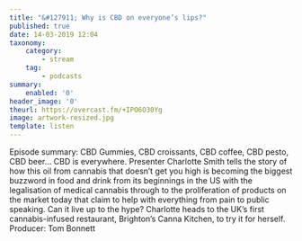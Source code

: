 ```yaml
---
title: "&#127911; Why is CBD on everyone’s lips?"
published: true
date: 14-03-2019 12:04
taxonomy:
    category:
        - stream
    tag:
        - podcasts
summary:
    enabled: '0'
header_image: '0'
theurl: https://overcast.fm/+IPO6O30Yg
image: artwork-resized.jpg
template: listen
---
```

 
Episode summary: CBD Gummies, CBD croissants, CBD coffee, CBD pesto, CBD beer… CBD is everywhere. Presenter Charlotte Smith tells the story of how this oil from cannabis that doesn’t get you high is becoming the biggest buzzword in food and drink from its beginnings in the US with the legalisation of medical cannabis through to the proliferation of products on the market today that claim to help with everything from pain to public speaking. Can it live up to the hype? Charlotte heads to the UK’s first cannabis-infused restaurant, Brighton’s Canna Kitchen, to try it for herself. Producer: Tom Bonnett
